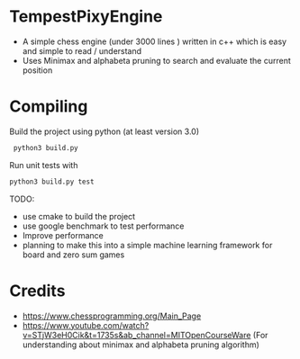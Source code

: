 
# TempestPixyEngine
- A simple chess engine (under 3000 lines ) written in c++  which is easy and simple to read / understand
- Uses Minimax and alphabeta pruning to search and evaluate the current position
# Compiling
Build the project using python (at least version 3.0)
```sh
 python3 build.py
```
Run unit tests  with
```sh
python3 build.py test
```
TODO:
- use cmake to build the project
- use google benchmark to test performance
- Improve performance
- planning to make this into a simple machine learning framework for board and zero sum games 

# Credits
- https://www.chessprogramming.org/Main_Page
- https://www.youtube.com/watch?v=STjW3eH0Cik&t=1735s&ab_channel=MITOpenCourseWare (For understanding about minimax and alphabeta pruning algorithm)
